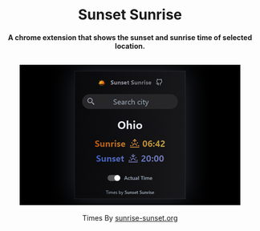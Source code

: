 <h1 align="center"> Sunset Sunrise </h1>

<h4 align="center"> A chrome extension that shows the sunset and sunrise time of selected location.</h4>

<h2 align="center"></h2>
<p align="center" width="100%">
  <img src="./project-assets/small-promo.png" alt="word counter pro logo" />
</p>

<div align="center">
  Times By <a href="https://sunrise-sunset.org/"> sunrise-sunset.org </a>
</div>
